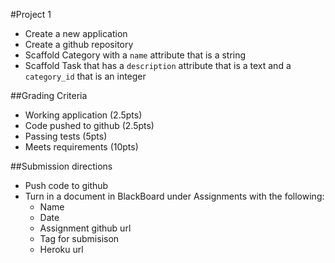 #Project 1
* Create a new application
* Create a github repository
* Scaffold Category with a ```name``` attribute that is a string
* Scaffold Task that has a ```description``` attribute that is a text and a ```category_id``` that is an integer 

##Grading Criteria
* Working application (2.5pts)
* Code pushed to github (2.5pts)
* Passing tests (5pts)
* Meets requirements (10pts) 

##Submission directions
* Push code to github
* Turn in a document in BlackBoard under Assignments with the following:
  * Name
  * Date
  * Assignment github url
  * Tag for submisison 
  * Heroku url
